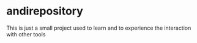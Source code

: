 # andirepository
This is just a small project used to learn and to experience the interaction with other tools 
